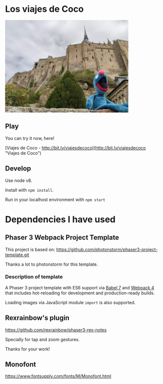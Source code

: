 # Los viajes de Coco

<img alt="viajes de coco - main image" src="./src/app/images/menu/portada-1.jpg" width="400"/>


## Play

You can try it now, here! 
 
[Viajes de Coco - http://bit.ly/viajesdecoco](http://bit.ly/viajesdecoco "Viajes de Coco")


## Develop

Use node v8.

Install with `npm install`.

Run in your localhost environment with `npm start`


# Dependencies I have used

## Phaser 3 Webpack Project Template

This project is based on:
https://github.com/photonstorm/phaser3-project-template.git

Thanks a lot to photonstorm for this template.

### Description of template

A Phaser 3 project template with ES6 support via [Babel 7](https://babeljs.io/) and [Webpack 4](https://webpack.js.org/)
that includes hot-reloading for development and production-ready builds.

Loading images via JavaScript module `import` is also supported.

## Rexrainbow's plugin

https://github.com/rexrainbow/phaser3-rex-notes

Specially for tap and zoom gestures.

Thanks for your work!

## Monofont

https://www.fontsupply.com/fonts/M/Monofont.html
